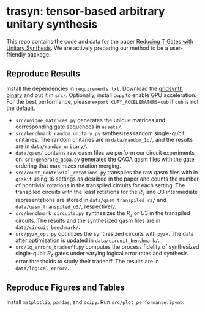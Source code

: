 # trasyn: **t**enso**r**-based **a**rbitrary unitary **syn**thesis

This repo contains the code and data for the paper [Reducing T Gates with Unitary Synthesis](). We are actively preparing our method to be a user-friendly package.

## Reproduce Results
Install the dependencies in `requirements.txt`. Download the [gridsynth binary](https://www.mathstat.dal.ca/~selinger/newsynth/) and put it in `src/`.  Optionally, install `cupy` to enable GPU acceleration. For the best performance, please `export CUPY_ACCELERATORS=cub` if `cub` is not the default.

- `src/unique_matrices.py` generates the unique matrices and corresponding gate sequences in `assets/`.
- `src/benchmark_random_unitary.py` synthesizes random single-qubit unitaries. The random unitaries are in `data/random_1q/`, and the results are in `data/random_unitary/`.
- `data/qasm/` contains raw qasm files we perform our circuit experiments on. `src/generate_qaoa.py` generates the QAOA qasm files with the gate ordering that maximizes rotation merging.
- `src/count_nontrivial_rotations.py` transpiles the raw qasm files with in `qiskit` using 16 settings as desribed in the paper and counts the number of nontrivial rotations in the transpiled circuits for each setting. The transpiled circuits with the least rotations for the $R_z$ and $U3$ intermediate representations are stored in `data/qasm_transpiled_rz/` and `data/qasm_transpiled_u3/`, respectively.
- `src/benchmark_circuits.py` synthesizes the $R_z$ or $U3$ in the transpiled circuits. The results and the synthesized qasm files are in `data/circuit_benchmark/`.
- `src/pyzx_opt.py` optimizes the synthesized circuits with `pyzx`. The data after optimization is updated in `data/circuit_benchmark/`.
- `src/1q_errors_tradeoff.py` computes the process fidelity of synthesized single-qubit $R_z$ gates under varying logical error rates and synthesis error thresholds to study their tradeoff. The results are in `data/logical_error/`.


## Reproduce Figures and Tables
Install `matplotlib`, `pandas`, and `scipy`. Run `src/plot_performance.ipynb`.
